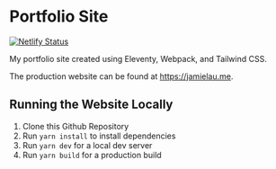 # Portfolio Site

[![Netlify Status](https://api.netlify.com/api/v1/badges/62b3c1d7-c950-49f1-98eb-4375ecd3a902/deploy-status)](https://app.netlify.com/sites/jamielau/deploys)

My portfolio site created using Eleventy, Webpack, and Tailwind CSS.

The production website can be found at https://jamielau.me.

## Running the Website Locally

1. Clone this Github Repository
2. Run `yarn install` to install dependencies
3. Run `yarn dev` for a local dev server
4. Run `yarn build` for a production build
